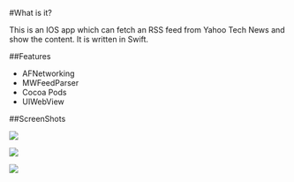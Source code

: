 #What is it?

This is an IOS app which can fetch an RSS feed from Yahoo Tech News and show the content. It is written in Swift.

##Features

- AFNetworking
- MWFeedParser
- Cocoa Pods
- UIWebView

##ScreenShots

![](https://raw.githubusercontent.com/HugoZhang33/iRSS-Swift/master/ScreenShots/iOS%20Simulator%20Screen%20Shot%20Jun%205%2C%202015%2C%2010.57.32%20AM.png)    

![](https://raw.githubusercontent.com/HugoZhang33/iRSS-Swift/master/ScreenShots/iOS%20Simulator%20Screen%20Shot%20Jun%205%2C%202015%2C%2011.19.30%20AM.png)       
       
![](https://github.com/HugoZhang33/iRSS-Swift/blob/master/ScreenShots/iOS%20Simulator%20Screen%20Shot%20Jun%205%2C%202015%2C%204.47.26%20PM.png)
